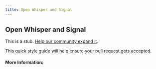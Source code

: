 ```yaml
---
title: Open Whisper and Signal
---
```


## Open Whisper and Signal

This is a stub. [Help our community expand it](https://github.com/freeCodeCamp/guide-articles/tree/master/articles/Security/Open-Whisper-and-Signal/index.md).

[This quick style guide will help ensure your pull request gets accepted](https://github.com/freeCodeCamp/guide-articles/blob/master/README.md).

<!-- The article goes here, in GitHub-flavored Markdown. Feel free to add YouTube videos, images, and CodePen/JSBin embeds  -->

#### More Information:
<!-- Please add any articles you think might be helpful to read before writing the article -->


